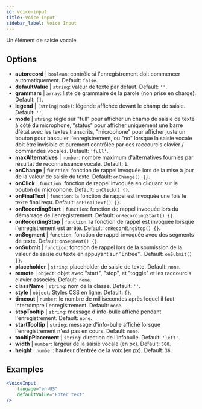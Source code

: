 ```yaml
---
id: voice-input
title: Voice Input
sidebar_label: Voice Input
---
```


Un élément de saisie vocale.

## Options

* __autorecord__ | `boolean`: contrôle si l'enregistrement doit commencer automatiquement. Default: `false`.
* __defaultValue__ | `string`: valeur de texte par défaut. Default: `''`.
* __grammars__ | `array`: liste de grammaire de la parole (non prise en charge). Default: `[]`.
* __legend__ | `(string|node)`: légende affichée devant le champ de saisie. Default: `''`.
* __mode__ | `string`: réglé sur "full" pour afficher un champ de saisie de texte à côté du microphone, "status" pour afficher uniquement une barre d'état avec les textes transcrits, "microphone" pour afficher juste un bouton pour basculer l'enregistrement, ou "no" lorsque la saisie vocale doit être invisible et purement contrôlée par des raccourcis clavier / commandes vocales. Default: `'full'`.
* __maxAlternatives__ | `number`: nombre maximum d'alternatives fournies par résultat de reconnaissance vocale. Default: `1`.
* __onChange__ | `function`: fonction de rappel invoquée lors de la mise à jour de la valeur de saisie du texte. Default: `onChange() {}`.
* __onClick__ | `function`: fonction de rappel invoquée en cliquant sur le bouton du microphone. Default: `onClick() {}`.
* __onFinalText__ | `function`: la fonction de rappel est invoquée une fois le texte final reçu. Default: `onFinalText() {}`.
* __onRecordingStart__ | `function`: fonction de rappel invoquée lors du démarrage de l'enregistrement. Default: `onRecordingStart() {}`.
* __onRecordingStop__ | `function`: la fonction de rappel est invoquée lorsque l'enregistrement est arrêté. Default: `onRecordingStop() {}`.
* __onSegment__ | `function`: fonction de rappel invoquée avec des segments de texte. Default: `onSegment() {}`.
* __onSubmit__ | `function`: fonction de rappel lors de la soumission de la valeur de saisie du texte en appuyant sur "Entrée".. Default: `onSubmit() {}`.
* __placeholder__ | `string`: placeholder de saisie de texte. Default: `none`.
* __remote__ | `object`: objet avec "start", "stop", et "toggle" et les raccourcis clavier associés. Default: `none`.
* __className__ | `string`: nom de la classe. Default: `''`.
* __style__ | `object`: Styles CSS en ligne. Default: `{}`.
* __timeout__ | `number`: le nombre de millisecondes après lequel il faut interrompre l'enregistrement. Default: `none`.
* __stopTooltip__ | `string`: message d'info-bulle affiché pendant l'enregistrement. Default: `none`.
* __startTooltip__ | `string`: message d'info-bulle affiché lorsque l'enregistrement n'est pas en cours. Default: `none`.
* __tooltipPlacement__ | `string`: direction de l'infobulle. Default: `'left'`.
* __width__ | `number`: largeur de la saisie vocale (en px). Default: `500`.
* __height__ | `number`: hauteur d'entrée de la voix (en px). Default: `36`.


## Examples

```jsx live
<VoiceInput
    langage="en-US"
    defaultValue="Enter text"
/>
```



